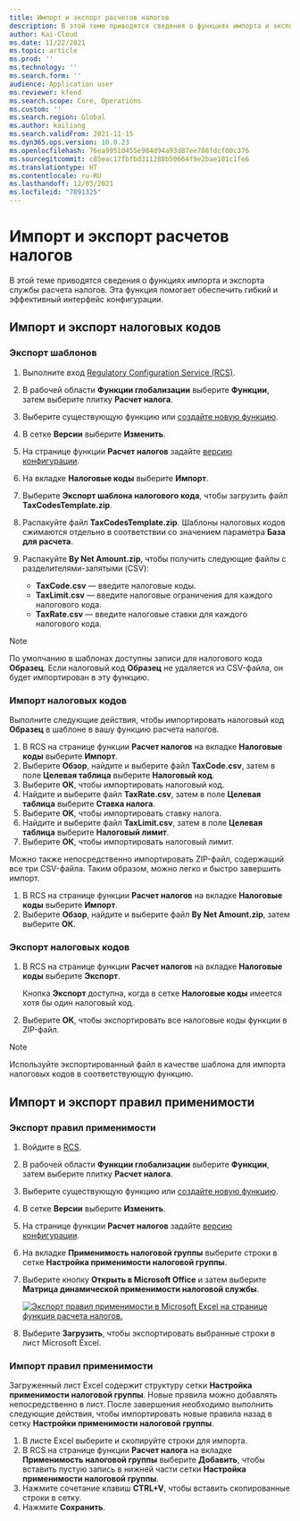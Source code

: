 ```yaml
---
title: Импорт и экспорт расчетов налогов
description: В этой теме приводятся сведения о функциях импорта и экспорта службы расчета налогов.
author: Kai-Cloud
ms.date: 11/22/2021
ms.topic: article
ms.prod: ''
ms.technology: ''
ms.search.form: ''
audience: Application user
ms.reviewer: kfend
ms.search.scope: Core, Operations
ms.custom: ''
ms.search.region: Global
ms.author: kailiang
ms.search.validFrom: 2021-11-15
ms.dyn365.ops.version: 10.0.23
ms.openlocfilehash: 76ea99510455e984d94a93d87ee788fdcf00c376
ms.sourcegitcommit: c85eac17fbfbd311288b50664f9e2bae101c1fe6
ms.translationtype: HT
ms.contentlocale: ru-RU
ms.lasthandoff: 12/03/2021
ms.locfileid: "7891325"
---
```

# <a name="import-and-export-tax-calculations"></a>Импорт и экспорт расчетов налогов

В этой теме приводятся сведения о функциях импорта и экспорта службы расчета налогов. Эта функция помогает обеспечить гибкий и эффективный интерфейс конфигурации.

## <a name="import-and-export-tax-codes"></a>Импорт и экспорт налоговых кодов

### <a name="export-templates"></a>Экспорт шаблонов

1. Выполните вход [Regulatory Configuration Service (RCS)](https://marketing.configure.global.dynamics.com/).
2. В рабочей области **Функции глобализации** выберите **Функции**, затем выберите плитку **Расчет налога**.
3. Выберите существующую функцию или [создайте новую функцию](global-get-started-with-tax-calculation-service.md#set-up-tax-calculation-in-rcs).
4. В сетке **Версии** выберите **Изменить**.
5. На странице функции **Расчет налогов** задайте [версию конфигурации](global-get-started-with-tax-calculation-service.md#set-up-tax-calculation-in-rcs).
6. На вкладке **Налоговые коды** выберите **Импорт**.
7. Выберите **Экспорт шаблона налогового кода**, чтобы загрузить файл **TaxCodesTemplate.zip**.
8. Распакуйте файл **TaxCodesTemplate.zip**. Шаблоны налоговых кодов сжимаются отдельно в соответствии со значением параметра **База для расчета**.
9. Распакуйте **By Net Amount.zip**, чтобы получить следующие файлы с разделителями-запятыми (CSV):

    - **TaxCode.csv** — введите налоговые коды.
    - **TaxLimit.csv** — введите налоговые ограничения для каждого налогового кода.
    - **TaxRate.csv** — введите налоговые ставки для каждого налогового кода.

> [!NOTE]
> По умолчанию в шаблонах доступны записи для налогового кода **Образец**. Если налоговый код **Образец** не удаляется из CSV-файла, он будет импортирован в эту функцию.

### <a name="import-tax-codes"></a>Импорт налоговых кодов

Выполните следующие действия, чтобы импортировать налоговый код **Образец** в шаблоне в вашу функцию расчета налогов.

1. В RCS на странице функции **Расчет налогов** на вкладке **Налоговые коды** выберите **Импорт**.
2. Выберите **Обзор**, найдите и выберите файл **TaxCode.csv**, затем в поле **Целевая таблица** выберите **Налоговый код**.
3. Выберите **ОК**, чтобы импортировать налоговый код.
4. Найдите и выберите файл **TaxRate.csv**, затем в поле **Целевая таблица** выберите **Ставка налога**.
5. Выберите **ОК**, чтобы импортировать ставку налога.
6. Найдите и выберите файл **TaxLimit.csv**, затем в поле **Целевая таблица** выберите **Налоговый лимит**.
7. Выберите **ОК**, чтобы импортировать налоговый лимит.

Можно также непосредственно импортировать ZIP-файл, содержащий все три CSV-файла. Таким образом, можно легко и быстро завершить импорт.

1. В RCS на странице функции **Расчет налогов** на вкладке **Налоговые коды** выберите **Импорт**.
2. Выберите **Обзор**, найдите и выберите файл **By Net Amount.zip**, затем выберите **ОК**.

### <a name="export-tax-codes"></a>Экспорт налоговых кодов

1. В RCS на странице функции **Расчет налогов** на вкладке **Налоговые коды** выберите **Экспорт**.

    Кнопка **Экспорт** доступна, когда в сетке **Налоговые коды** имеется хотя бы один налоговый код.

2. Выберите **ОК**, чтобы экспортировать все налоговые коды функции в ZIP-файл.

> [!NOTE]
> Используйте экспортированный файл в качестве шаблона для импорта налоговых кодов в соответствующую функцию.

## <a name="import-and-export-applicability-rules"></a>Импорт и экспорт правил применимости

### <a name="export-applicability-rules"></a>Экспорт правил применимости

1. Войдите в [RCS](https://marketing.configure.global.dynamics.com/).
2. В рабочей области **Функции глобализации** выберите **Функции**, затем выберите плитку **Расчет налога**.
3. Выберите существующую функцию или [создайте новую функцию](global-get-started-with-tax-calculation-service.md#set-up-tax-calculation-in-rcs).
4. В сетке **Версии** выберите **Изменить**.
5. На странице функции **Расчет налогов** задайте [версию конфигурации](global-get-started-with-tax-calculation-service.md#set-up-tax-calculation-in-rcs).
6. На вкладке **Применимость налоговой группы** выберите строки в сетке **Настройка применимости налоговой группы**.
7. Выберите кнопку **Открыть в Microsoft Office** и затем выберите **Матрица динамической применимости налоговой службы**.

    [![Экспорт правил применимости в Microsoft Excel на странице функция расчета налогов.](./media/tax-cal-import-export-1.png)](./media/tax-cal-import-export-1.png)

8. Выберите **Загрузить**, чтобы экспортировать выбранные строки в лист Microsoft Excel.

### <a name="import-applicability-rules"></a>Импорт правил применимости

Загруженный лист Excel содержит структуру сетки **Настройка применимости налоговой группы**. Новые правила можно добавлять непосредственно в лист. После завершения необходимо выполнить следующие действия, чтобы импортировать новые правила назад в сетку **Настройки применимости налоговой группы**.

1. В листе Excel выберите и скопируйте строки для импорта.
2. В RCS на странице функции **Расчет налога** на вкладке **Применимость налоговой группы** выберите **Добавить**, чтобы вставить пустую запись в нижней части сетки **Настройка применимости налоговой группы**.
3. Нажмите сочетание клавиш **CTRL+V**, чтобы вставить скопированные строки в сетку.
4. Нажмите **Сохранить**.

